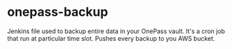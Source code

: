 # onepass-backup
Jenkins file used to backup entire data in your OnePass vault.
It's a cron job that run at particular time slot.
Pushes every backup to you AWS bucket.
